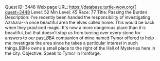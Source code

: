 Quest ID: 3448
Web page URL: https://database.turtle-wow.org/?quest=3448
Level: 52
Min Level: 45
Race: 77
Title: Passing the Burden
Description: I've recently been handed the responsibility of investigating Azshara--a once beautiful area the elves called home. This would be back when they practiced magic. It's now a more dangerous place than it is beautiful, but that doesn't stop us from turning over every stone for answers to our past.$B$BA companion of mine named Tymor offered to help me investigate the area since he takes a particular interest in such things.$B$BHe owns a small place to the right of the Hall of Mysteries here in the city.
Objective: Speak to Tymor in Ironforge.
